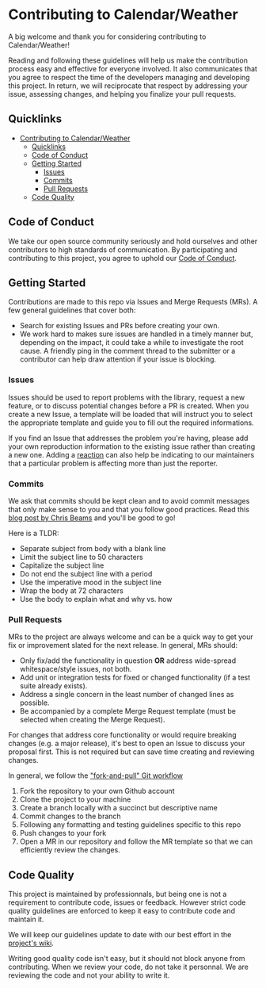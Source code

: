 # Contributing to Calendar/Weather

A big welcome and thank you for considering contributing to Calendar/Weather!

Reading and following these guidelines will help us make the contribution process easy and effective for everyone involved. It also communicates that you agree to respect the time of the developers managing and developing this project. In return, we will reciprocate that respect by addressing your issue, assessing changes, and helping you finalize your pull requests.

## Quicklinks

- [Contributing to Calendar/Weather](#contributing-to-calendarweather)
  - [Quicklinks](#quicklinks)
  - [Code of Conduct](#code-of-conduct)
  - [Getting Started](#getting-started)
    - [Issues](#issues)
    - [Commits](#commits)
    - [Pull Requests](#pull-requests)
  - [Code Quality](#code-quality)

## Code of Conduct

We take our open source community seriously and hold ourselves and other contributors to high standards of communication. By participating and contributing to this project, you agree to uphold our [Code of Conduct](https://gitlab.com/jstebenne/foundryvtt-calendar-weather/-/blob/master/CODE-OF-CONDUCT.md).

## Getting Started

Contributions are made to this repo via Issues and Merge Requests (MRs). A few general guidelines that cover both:

- Search for existing Issues and PRs before creating your own.
- We work hard to makes sure issues are handled in a timely manner but, depending on the impact, it could take a while to investigate the root cause. A friendly ping in the comment thread to the submitter or a contributor can help draw attention if your issue is blocking.

### Issues

Issues should be used to report problems with the library, request a new feature, or to discuss potential changes before a PR is created. When you create a new Issue, a template will be loaded that will instruct you to select the appropriate template and guide you to fill out the required informations.

If you find an Issue that addresses the problem you're having, please add your own reproduction information to the existing issue rather than creating a new one. Adding a [reaction](https://docs.gitlab.com/ee/user/award_emojis.html) can also help be indicating to our maintainers that a particular problem is affecting more than just the reporter.

### Commits

We ask that commits should be kept clean and to avoid commit messages that only make sense to you and that you follow good practices. Read this [blog post by Chris Beams](https://chris.beams.io/posts/git-commit/) and you'll be good to go!

Here is a TLDR:

- Separate subject from body with a blank line
- Limit the subject line to 50 characters
- Capitalize the subject line
- Do not end the subject line with a period
- Use the imperative mood in the subject line
- Wrap the body at 72 characters
- Use the body to explain what and why vs. how

### Pull Requests

MRs to the project are always welcome and can be a quick way to get your fix or improvement slated for the next release. In general, MRs should:

- Only fix/add the functionality in question **OR** address wide-spread whitespace/style issues, not both.
- Add unit or integration tests for fixed or changed functionality (if a test suite already exists).
- Address a single concern in the least number of changed lines as possible.
- Be accompanied by a complete Merge Request template (must be selected when creating the Merge Request).

For changes that address core functionality or would require breaking changes (e.g. a major release), it's best to open an Issue to discuss your proposal first. This is not required but can save time creating and reviewing changes.

In general, we follow the ["fork-and-pull" Git workflow](https://github.com/susam/gitpr)

1. Fork the repository to your own Github account
2. Clone the project to your machine
3. Create a branch locally with a succinct but descriptive name
4. Commit changes to the branch
5. Following any formatting and testing guidelines specific to this repo
6. Push changes to your fork
7. Open a MR in our repository and follow the MR template so that we can efficiently review the changes.

## Code Quality

This project is maintained by professionnals, but being one is not a requirement to contribute code, issues or feedback. However strict code quality guidelines are enforced to keep it easy to contribute code and maintain it.

We will keep our guidelines update to date with our best effort in the [project's wiki](https://gitlab.com/jstebenne/foundryvtt-calendar-weather/-/wikis/Code-Quality-Guidelines).

Writing good quality code isn't easy, but it should not block anyone from contributing. When we review your code, do not take it personnal. We are reviewing the code and not your ability to write it.
